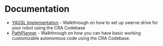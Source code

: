 # Documentation

- [YAGSL Implementation](https://github.com/Chicago-Robotics-Alliance/documentation/blob/main/2025_YAGSL.md) - Walkthrough on how to set up swerve drive for your robot using the CRA Codebase
- [PathPlanner](https://github.com/Chicago-Robotics-Alliance/documentation/blob/main/2025_PathPlanner.md) - Walkthrough on how you can have basic working customizable autonomous code using the CRA Codebase.
